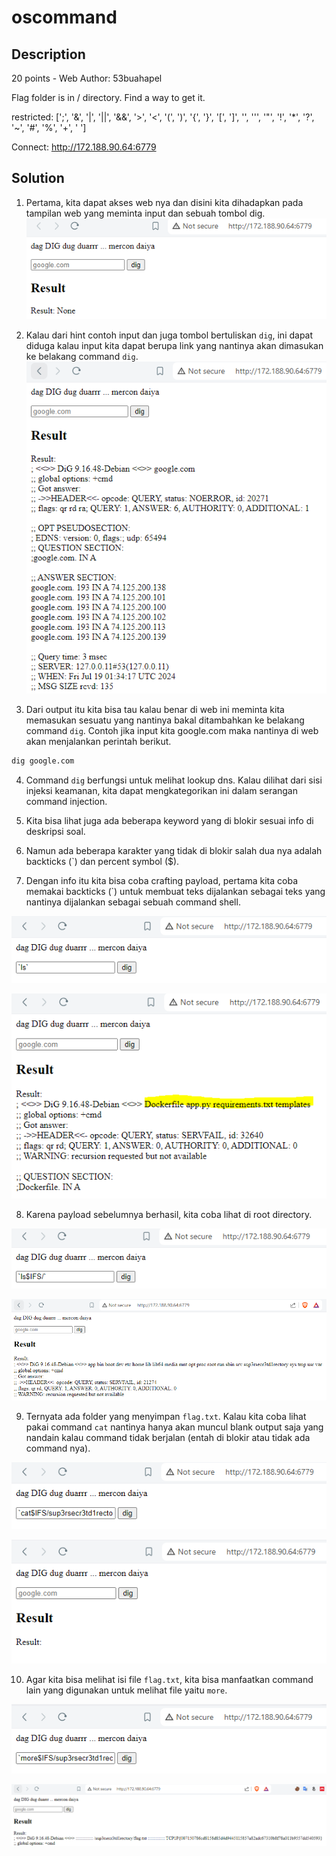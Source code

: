 # oscommand
## Description
20 points - Web
Author: 53buahapel

Flag folder is in / directory. Find a way to get it.

restricted: [';', '&', '|', '||', '&&', '>', '<', '(', ')', '{', '}', '[', ']', '\', ''', '"', '!', '*', '?', '~', '#', '%', '+', ' ']

Connect: <a href="http://172.188.90.64:6779">http://172.188.90.64:6779</a>

## Solution

1. Pertama, kita dapat akses web nya dan disini kita dihadapkan pada tampilan web yang meminta input dan sebuah tombol dig.
![](Image/Step-1.PNG)

2. Kalau dari hint contoh input dan juga tombol bertuliskan `dig`, ini dapat diduga kalau input kita dapat berupa link yang nantinya akan dimasukan ke belakang command `dig`.
![](Image/Step-2.PNG)

3. Dari output itu kita bisa tau kalau benar di web ini meminta kita memasukan sesuatu yang nantinya bakal ditambahkan ke belakang command `dig`. Contoh jika input kita google.com maka nantinya di web akan menjalankan perintah berikut. 
```bash
dig google.com
```

4. Command `dig` berfungsi untuk melihat lookup dns. Kalau dilihat dari sisi injeksi keamanan, kita dapat mengkategorikan ini dalam serangan command injection.

5. Kita bisa lihat juga ada beberapa keyword yang di blokir sesuai info di deskripsi soal.

6. Namun ada beberapa karakter yang tidak di blokir salah dua nya adalah backticks (`) dan percent symbol ($).

7. Dengan info itu kita bisa coba crafting payload, pertama kita coba memakai backticks (`) untuk membuat teks dijalankan sebagai teks yang nantinya dijalankan sebagai sebuah command shell.

![](Image/Payload-1.PNG)

![](Image/Step-3.PNG)

8. Karena payload sebelumnya berhasil, kita coba lihat di root directory.

![](Image/Payload-2.PNG)

![](Image/Step-4.PNG)

9. Ternyata ada folder yang menyimpan `flag.txt`. Kalau kita coba lihat pakai command `cat` nantinya hanya akan muncul blank output saja yang nandain kalau command tidak berjalan (entah di blokir atau tidak ada command nya).

![](Image/Payload-3.PNG)

![](Image/Step-5.PNG)

10. Agar kita bisa melihat isi file `flag.txt`, kita bisa manfaatkan command lain yang digunakan untuk melihat file yaitu `more`.

![](Image/Payload-4.PNG)

![](Image/Step-6.PNG)
